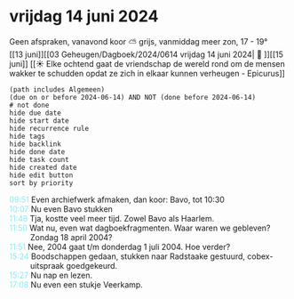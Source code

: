 # vrijdag 14 juni 2024

Geen afspraken, vanavond koor ⛅ grijs, vanmiddag meer zon, 17 - 19°<br>[[13 juni]][[03 Geheugen/Dagboek/2024/0614 vrijdag 14 juni 2024| 📓 ]][[15 juni]]
[[☀️ Elke ochtend gaat de vriendschap de wereld rond om de mensen wakker te schudden opdat ze zich in elkaar kunnen verheugen - Epicurus]]
```tasks
(path includes Algemeen)
(due on or before 2024-06-14) AND NOT (done before 2024-06-14)
# not done
hide due date
hide start date
hide recurrence rule
hide tags
hide backlink
hide done date
hide task count
hide created date
hide edit button
sort by priority 
```
<p style="padding-left: 2.7em; text-indent: -2.7em; margin: 0"><font color=#8be9f5>09:51</font>  Even archiefwerk afmaken, dan koor: Bavo, tot 10:30 </p>   
<p style="padding-left: 2.7em; text-indent: -2.7em; margin: 0"><font color=#8be9f5>10:07</font>  Nu even Bavo stukken </p>   
<p style="padding-left: 2.7em; text-indent: -2.7em; margin: 0"><font color=#8be9f5>11:48</font>  Tja, kostte veel meer tijd. Zowel Bavo als Haarlem.  </p>   
<p style="padding-left: 2.7em; text-indent: -2.7em; margin: 0"><font color=#8be9f5>11:50</font>  Wat nu, even wat dagboekfragmenten. Waar waren we gebleven? Zondag 18 april 2004? </p>   
<p style="padding-left: 2.7em; text-indent: -2.7em; margin: 0"><font color=#8be9f5>11:51</font>  Nee, 2004 gaat t/m donderdag 1 juli 2004. Hoe verder? </p>   
<p style="padding-left: 2.7em; text-indent: -2.7em; margin: 0;"><font color=#8be9f3>15:24  </font>  Boodschappen gedaan, stukken naar Radstaake gestuurd, cobex-uitspraak goedgekeurd. </p>   
<p style="padding-left: 2.7em; text-indent: -2.7em; margin: 0;"><font color=#8be9f3>15:27  </font>  Nu nap en lezen. </p>   
<p style="padding-left: 2.7em; text-indent: -2.7em; margin: 0"><font color=#8be9f5>17:08</font>  Nu even een stukje Veerkamp. </p>   